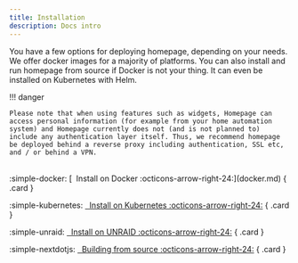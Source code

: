 ```yaml
---
title: Installation
description: Docs intro
---
```


<p>
You have a few options for deploying homepage, depending on your needs. We offer docker images for a majority of platforms. You can also install and run homepage from source if Docker is not your thing. It can even be installed on Kubernetes with Helm.
</p>

!!! danger

    Please note that when using features such as widgets, Homepage can access personal information (for example from your home automation system) and Homepage currently does not (and is not planned to) include any authentication layer itself. Thus, we recommend homepage be deployed behind a reverse proxy including authentication, SSL etc, and / or behind a VPN.

<br>

<div class="grid cards" style="margin: 0 auto;" markdown>
:simple-docker: [&nbsp; Install on Docker :octicons-arrow-right-24:](docker.md)
{ .card }

:simple-kubernetes: [&nbsp; Install on Kubernetes :octicons-arrow-right-24:](k8s.md)
{ .card }

:simple-unraid: [&nbsp; Install on UNRAID :octicons-arrow-right-24:](unraid.md)
{ .card }

:simple-nextdotjs: [&nbsp; Building from source :octicons-arrow-right-24:](source.md)
{ .card }

</div>
